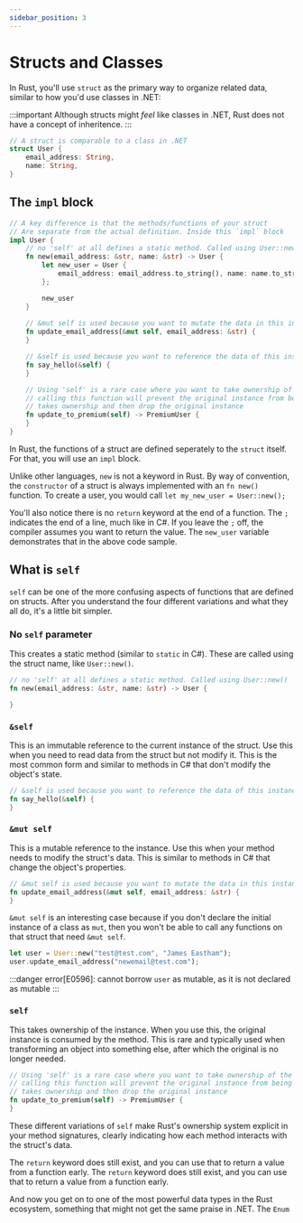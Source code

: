 ```yaml
---
sidebar_position: 3
---
```


# Structs and Classes

In Rust, you'll use `struct` as the primary way to organize related data, similar to how you'd use classes in .NET:

:::important
Although structs might *feel* like classes in .NET, Rust does not have a concept of inheritence.
:::


```rust showLineNumbers
// A struct is comparable to a class in .NET
struct User {
    email_address: String,
    name: String,
}
```

## The `impl` block

```rust showLineNumbers
// A key difference is that the methods/functions of your struct
// Are separate from the actual definition. Inside this `impl` block
impl User {
    // no 'self' at all defines a static method. Called using User::new()
    fn new(email_address: &str, name: &str) -> User {
        let new_user = User {
            email_address: email_address.to_string(), name: name.to_string(), age: None
        };

        new_user
    }
    
    // &mut self is used because you want to mutate the data in this instance of the struct
    fn update_email_address(&mut self, email_address: &str) {
    }

    // &self is used because you want to reference the data of this instance, not take ownership of it. Read but not write
    fn say_hello(&self) {
    }

    // Using 'self' is a rare case where you want to take ownership of the original instance and use something new
    // calling this function will prevent the original instance from being used, as this function
    // takes ownership and then drop the original instance
    fn update_to_premium(self) -> PremiumUser {
    }
}
```

In Rust, the functions of a struct are defined seperately to the `struct` itself. For that, you will use an `impl` block.

Unlike other languages, `new` is not a keyword in Rust. By way of convention, the `constructor` of a struct is always implemented with an `fn new()` function. To create a user, you would call `let my_new_user = User::new();`

You'll also notice there is no `return` keyword at the end of a function. The `;` indicates the end of a line, much like in C#. If you leave the `;` off, the compiler assumes you want to return the value. The `new_user` variable demonstrates that in the above code sample.

## What is `self`

`self` can be one of the more confusing aspects of functions that are defined on structs. After you understand the four different variations and what they all do, it's a little bit simpler.

### No `self` parameter

This creates a static method (similar to `static` in C#). These are called using the struct name, like `User::new()`.

```rust
// no 'self' at all defines a static method. Called using User::new()
fn new(email_address: &str, name: &str) -> User {

}
```

### `&self`

This is an immutable reference to the current instance of the struct. Use this when you need to read data from the struct but not modify it. This is the most common form and similar to methods in C# that don't modify the object's state.

```rust showLineNumbers
// &self is used because you want to reference the data of this instance, not take ownership of it. Read but not write
fn say_hello(&self) {
}
```

### `&mut self` 

This is a mutable reference to the instance. Use this when your method needs to modify the struct's data. This is similar to methods in C# that change the object's properties.

```rust showLineNumbers
// &mut self is used because you want to mutate the data in this instance of the struct
fn update_email_address(&mut self, email_address: &str) {
}
```

`&mut self` is an interesting case because if you don't declare the initial instance of a class as `mut`, then you won't be able to call any functions on that struct that need `&mut self`.

```rust showLineNumbers
let user = User::new("test@test.com", "James Eastham");
user.update_email_address("newemail@test.com");
```

:::danger
error[E0596]: cannot borrow `user` as mutable, as it is not declared as mutable
:::

### `self`

This takes ownership of the instance. When you use this, the original instance is consumed by the method. This is rare and typically used when transforming an object into something else, after which the original is no longer needed.

```rust showLineNumbers
// Using 'self' is a rare case where you want to take ownership of the original instance and use something new
// calling this function will prevent the original instance from being used, as this function
// takes ownership and then drop the original instance
fn update_to_premium(self) -> PremiumUser {
}
```

These different variations of `self` make Rust's ownership system explicit in your method signatures, clearly indicating how each method interacts with the struct's data.

The `return` keyword does still exist, and you can use that to return a value from a function early.
The `return` keyword does still exist, and you can use that to return a value from a function early.

And now you get on to one of the most powerful data types in the Rust ecosystem, something that might not get the same praise in .NET. The `Enum`